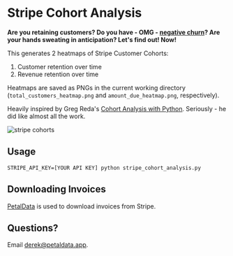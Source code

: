 # Stripe Cohort Analysis

__Are you retaining customers? Do you have - OMG - [negative churn](https://www.profitwell.com/blog/how-to-achieve-negative-churn-and-why-it-matters)? Are your hands sweating in anticipation? Let's find out! Now!__

This generates 2 heatmaps of Stripe Customer Cohorts:

1. Customer retention over time
2. Revenue retention over time

Heatmaps are saved as PNGs in the current working directory (`total_customers_heatmap.png` and `amount_due_heatmap.png`, respectively).

Heavily inspired by Greg Reda's [Cohort Analysis with Python](http://www.gregreda.com/2015/08/23/cohort-analysis-with-python/). Seriously - he did like almost all the work.

![stripe cohorts](https://cdn-images-1.medium.com/max/1600/1*_lR0k3U8l26Mjc9xFV_ulw.png)


## Usage

```
STRIPE_API_KEY=[YOUR API KEY] python stripe_cohort_analysis.py
```

## Downloading Invoices

[PetalData](https://petaldata.app) is used to download invoices from Stripe.

## Questions? 

Email derek@petaldata.app.
